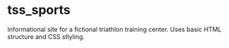 # tss_sports
Informational site for a fictional triathlon training center. Uses basic HTML structure and CSS stlyling. 
